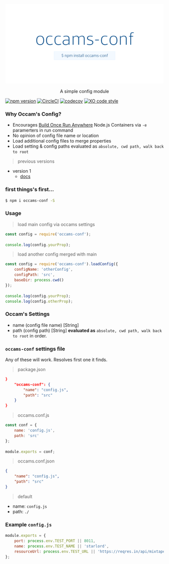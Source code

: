 <img src=".github/assets/occams-conf-social-preview.png" alt="occams-conf" />

<p align="center">A simple config module</p>

[![npm version](https://badge.fury.io/js/occams-conf.svg)](https://badge.fury.io/js/occams-conf)  [![CircleCI](https://circleci.com/gh/lxghtless/occams-conf/tree/master.svg?style=svg)](https://circleci.com/gh/lxghtless/occams-conf/tree/master)  [![codecov](https://codecov.io/gh/lxghtless/occams-conf/branch/master/graph/badge.svg)](https://codecov.io/gh/lxghtless/occams-conf) [![XO code style](https://img.shields.io/badge/code_style-XO-5ed9c7.svg)](https://github.com/xojs/xo)

### Why Occam's Config?

- Encourages [Build Once Run Anywhere](https://forums.docker.com/t/build-once-run-anywhere-concept/3522) Node.js Containers via `-e` paramerters in run command
- No opinion of config file name or location
- Load additional config files to merge properties
- Load setting & config paths evaluated as `absolute, cwd path, walk back to root`

> previous versions
- version 1
    + [docs](https://github.com/lxghtless/occams-conf/tree/v1.1.0)

### first things's first...

```sh
$ npm i occams-conf -S
```

### Usage

> load main config via occams settings

```js
const config = require('occams-conf');

console.log(config.yourProp);
```

> load another config merged with main

```js
const config = require('occams-conf').loadConfig({
	configName: 'otherConfig',
	configPath: 'src',
    baseDir: process.cwd()
});

console.log(config.yourProp);
console.log(config.otherProp);
```

### Occam's Settings

- name (config file name) [String]
- path (config path) [String] <b>evaluated as</b> `absolute, cwd path, walk back to root` in order.

### `occams-conf` settings file

Any of these will work. Resolves first one it finds.

> package.json

```json
}
    "occams-conf": {
        "name": "config.js",
        "path": "src"
    }
}
```

> occams.conf.js

```js
const conf = {
	name: 'config.js',
    path: 'src'
};

module.exports = conf;
```

> occams.conf.json

```json
{
    "name": "config.js",
    "path": "src"
}
```

> default

- name: `config.js`
- path: `./`

### Example `config.js`

```js
module.exports = {
    port: process.env.TEST_PORT || 8011,
    name: process.env.TEST_NAME || 'starlord',
    resourceUrl: process.env.TEST_URL || 'https://reqres.in/api/mixtapes'
};
```
